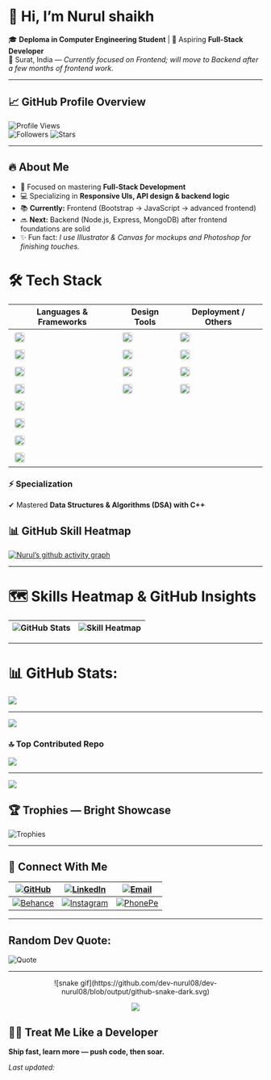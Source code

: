 <!--
  Profile README for: Shivam Bhadoriya (Dev-Shivam-05)
  - This README is fully self-contained.
  - Optional automation below can auto-regenerate and randomize sections and quotes.
-->

# 👋 Hi, I’m **Nurul shaikh**

🎓 **Deploma in Computer Engineering  Student** | 🌱 Aspiring **Full-Stack Developer**  
📍 Surat, India — *Currently focused on Frontend; will move to Backend after a few months of frontend work.*

---

## 📈 GitHub Profile Overview

![Profile Views](https://komarev.com/ghpvc/?username=dev-nurul08&color=blueviolet&style=flat-square)  
![Followers](https://img.shields.io/github/followers/dev-nurul08?style=social)  ![Stars](https://img.shields.io/github/stars/dev-nurul08?style=social)

---

<!-- RANDOMIZED SECTIONS (if you run the generator, this area will change order on each update) -->

## 🔥 About Me

- 🎯 Focused on mastering **Full-Stack Development**  
- 💻 Specializing in **Responsive UIs, API design & backend logic**  
- 📚 **Currently:** Frontend (Bootstrap → JavaScript → advanced frontend)  
- 🔜 **Next:** Backend (Node.js, Express, MongoDB) after frontend foundations are solid  
- ✨ Fun fact: *I use Illustrator & Canvas for mockups and Photoshop for finishing touches.*
# 🛠️ Tech Stack

| Languages & Frameworks | Design Tools | Deployment / Others |
|------------------------|--------------|---------------------|
| <img src="https://img.shields.io/badge/HTML5-E34F26?style=flat-square&logo=html5&logoColor=white" alt="HTML5" style="height:20px;border-radius:20%;margin:4px" /> | <img src="https://img.shields.io/badge/Photoshop-31A8FF?style=flat-square&logo=adobephotoshop&logoColor=white" alt="Photoshop" style="height:20px;border-radius:20%;margin:4px" /> | <img src="https://img.shields.io/badge/Git-F05032?style=flat-square&logo=git&logoColor=white" alt="Git" style="height:20px;border-radius:20%;margin:4px" /> |
| <img src="https://img.shields.io/badge/CSS3-1572B6?style=flat-square&logo=css3&logoColor=white" alt="CSS3" style="height:20px;border-radius:20%;margin:4px" /> | <img src="https://img.shields.io/badge/Figma-F24E1E?style=flat-square&logo=figma&logoColor=white" alt="Figma" style="height:20px;border-radius:20%;margin:4px" /> | <img src="https://img.shields.io/badge/GitHub-181717?style=flat-square&logo=github&logoColor=white" alt="GitHub" style="height:20px;border-radius:20%;margin:4px" /> |
| <img src="https://img.shields.io/badge/JavaScript-F7DF1E?style=flat-square&logo=javascript&logoColor=black" alt="JavaScript" style="height:20px;border-radius:20%;margin:4px" /> | <img src="https://img.shields.io/badge/Illustrator-FF9A00?style=flat-square&logo=adobeillustrator&logoColor=white" alt="Illustrator" style="height:20px;border-radius:20%;margin:4px" /> | <img src="https://img.shields.io/badge/Vercel-000000?style=flat-square&logo=vercel&logoColor=white" alt="Vercel" style="height:20px;border-radius:20%;margin:4px" /> |
| <img src="https://img.shields.io/badge/Bootstrap-563D7C?style=flat-square&logo=bootstrap&logoColor=white" alt="Bootstrap" style="height:20px;border-radius:20%;margin:4px" /> | <img src="https://img.shields.io/badge/Canva-00C4CC?style=flat-square&logo=canva&logoColor=white" alt="Canva" style="height:20px;border-radius:20%;margin:4px" /> | <img src="https://img.shields.io/badge/Netlify-00C7B7?style=flat-square&logo=netlify&logoColor=white" alt="Netlify" style="height:20px;border-radius:20%;margin:4px" /> |
| <img src="https://img.shields.io/badge/C-00599C?style=flat-square&logo=c&logoColor=white" alt="C" style="height:20px;border-radius:20%;margin:4px" /> |  |  |
| <img src="https://img.shields.io/badge/C%2B%2B-00599C?style=flat-square&logo=c%2B%2B&logoColor=white" alt="C++" style="height:20px;border-radius:20%;margin:4px" /> |  |  |
|<img src="https://img.shields.io/badge/Java-007396?style=flat-square&logo=java&logoColor=white" alt="Java" style="height:20px;border-radius:20%;margin:4px" />   |    |    |
|<img src="https://img.shields.io/badge/OracleSQL-F80000?style=flat-square&logo=oracle&logoColor=white" alt="Oracle SQL" style="height:20px;border-radius:20%;margin:4px" /> |   |



### ⚡ **Specialization**
✔ Mastered **Data Structures & Algorithms (DSA) with C++**

## 📊 GitHub Skill Heatmap

[![Nurul’s github activity graph](https://github-readme-activity-graph.vercel.app/graph?username=dev-nurul08&bg_color=0d1117&color=58a6ff&line=58a6ff&point=ffffff&area=true&hide_border=true)](https://github.com/ashutosh00710/github-readme-activity-graph)

---
# 🗺 Skills Heatmap & GitHub Insights

![GitHub Stats](https://github-readme-stats.vercel.app/api?username=dev-nurul08&show_icons=true&theme=radical&hide_border=true) | ![Skill Heatmap](https://github-readme-stats.vercel.app/api/top-langs/?username=dev-nurul08&layout=compact&theme=radical&hide_border=true) |
|-----------------------------------------------------------------------------------------------------------|------------------------------------------------------------------------------------------------------------------------|

---
# 📊 GitHub Stats:

![](https://nirzak-streak-stats.vercel.app/?user=dev-nurul08&theme=radical&hide_border=true)<br/>


---
[![](https://visitcount.itsvg.in/api?id=dev-nurul08&icon=0&color=0)](https://visitcount.itsvg.in)


### 🔝 Top Contributed Repo
![](https://github-contributor-stats.vercel.app/api?username=dev-nurul08&limit=5&theme=dark&combine_all_yearly_contributions=true)

---
[![](https://visitcount.itsvg.in/api?id=dev-nurul08&icon=0&color=0)](https://visitcount.itsvg.in)

<!-- Proudly created with GPRM ( https://gprm.itsvg.in ) -->

<!-- Proudly created with GPRM ( https://gprm.itsvg.in ) -->

## 🏆 Trophies — Bright Showcase

![Trophies](https://github-profile-trophy.vercel.app/?username=dev-nurul08&theme=radical&margin-w=20&margin-h=20&row=2)

---

## 🔗 Connect With Me

| [![GitHub](https://img.shields.io/badge/GitHub-100000?style=flat&logo=github&logoColor=white)](https://github.com/dev-nurul08) | [![LinkedIn](https://img.shields.io/badge/LinkedIn-0077B5?style=flat&logo=linkedin&logoColor=white)](https://www.linkedin.com/in/shivam-bhadoriya-b82792324/) | [![Email](https://img.shields.io/badge/Email-D14836?style=flat&logo=gmail&logoColor=white)](mailto:shaikhnurul8200@gmail.com) |
|---|---|---|
| [![Behance](https://img.shields.io/badge/Behance-1769FF?style=flat&logo=behance&logoColor=white)](https://www.behance.net/shivambhadoriya2/) | [![Instagram](https://img.shields.io/badge/Instagram-E4405F?style=flat&logo=instagram&logoColor=white)](https://www.instagram.com/_fr.nurull/) | [![PhonePe](https://img.shields.io/badge/PhonePe-5F259F?style=flat&logo=phonepe&logoColor=white)](https://phonepe.com/pay/9106988376@ybl) |

---

## Random Dev Quote:
![Quote](https://quotes-github-readme.vercel.app/api?type=horizontal&theme=radical)

---
<div align="center"> 
  ![snake gif](https://github.com/dev-nurul08/dev-nurul08/blob/output/github-snake-dark.svg)
</div>
<!-- Visit Counter -->
<div align="center">
  
  [![](https://visitcount.itsvg.in/api?id=dev-nurul08&icon=10&color=6)](https://visitcount.itsvg.in)
</div>

## 🧑‍💻 Treat Me Like a Developer
**Ship fast, learn more — push code, then soar.**

*Last updated: <!-- generated timestamp (automation can update this) -->*
